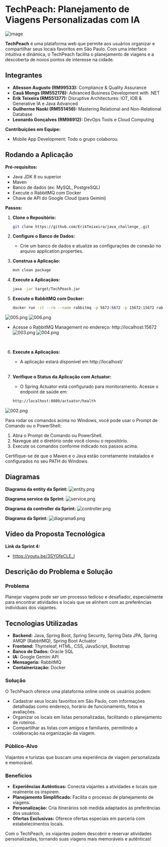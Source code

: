 # TechPeach: Planejamento de Viagens Personalizadas com IA

![image](https://github.com/AlleSilvaa/TechPeach/assets/126684613/9783be37-be88-4a69-9629-dbc7f67624d6)

**TechPeach** é uma plataforma web que permite aos usuários organizar e compartilhar seus locais favoritos em São Paulo. Com uma interface intuitiva e dinâmica, o TechPeach facilita o planejamento de viagens e a descoberta de novos pontos de interesse na cidade.

## Integrantes

* **Allesson Augusto (RM99533):** Compliance & Quality Assurance
* **Cauã Mongs (RM552178):** Advanced Business Development with .NET
* **Erik Teixeira (RM551377):** Disruptive Architectures: IOT, IOB & Generative IA e Java Advanced
* **Guilherme Naoki (RM551456):** Mastering Relational and Non-Relational Database
* **Leonardo Gonçalves (RM98912):** DevOps Tools e Cloud Computing

**Contribuições em Equipe:**
* Mobile App Development: Todo o grupo colaborou.


## Rodando a Aplicação

**Pré-requisitos:**

* Java JDK 8 ou superior
* Maven
* Banco de dados (ex: MySQL, PostgreSQL)
* Execute o RabbitMQ com Docker
* Chave de API do Google Cloud (para Gemini)

**Passos:**

1. **Clone o Repositório:**
   ```bash
   git clone https://github.com/ErikTeixeira/java_challenge_.git

2. **Configure o Banco de Dados:**
    * Crie um banco de dados e atualize as configurações de conexão no arquivo application.properties.

3. **Construa a Aplicação:**
    ```bash
    mvn clean package

4. **Execute a Aplicaçãos:**
    ```bash
   java -jar target/TechPeach.jar

5. **Execute o RabbitMQ com Docker:**
    ```bash
    docker run -it --rm --name rabbitmq -p 5672:5672 -p 15672:15672 rabbitmq:4.0-management

![005.png](documentacao/005.png)
![006.png](documentacao/006.png)
<br>
*   Acesse o RabbitMQ Management no endereço: http://localhost:15672
![003.png](documentacao/003.png)
![004.png](documentacao/004.png)
<br>

6. **Execute a Aplicaçãos:**
    * A aplicação estará disponível em http://localhost/
    <br>

7. **Verifique o Status da Aplicação com Actuator:**
    * O Spring Actuator está configurado para monitoramento. Acesse o endpoint de saúde em:
    ```bash
    http://localhost:8080/actuator/health

![002.png](documentacao/002.png)


Para rodar os comandos acima no Windows, você pode usar o Prompt de Comando ou o PowerShell:

1. Abra o Prompt de Comando ou PowerShell.
2. Navegue até o diretório onde você clonou o repositório.
3. Execute os comandos conforme indicado nos passos acima.

Certifique-se de que o Maven e o Java estão corretamente instalados e configurados no seu PATH do Windows.



## Diagramas

**Diagrama da entity da Sprint:**
    ![entity.png](documentacao/entity.png)
    
**Diagrama service da Sprint:**
    ![service.png](documentacao/service.png)

**Diagrama da controller da Sprint:**
    ![controller.png](documentacao/controller.png)

**Diagrama da Sprint:**
    ![diagrama6.png](documentacao/diagrama6.png)


## Vídeo da Proposta Tecnológica

**Link da Sprint 4:**
* https://youtu.be/3SYGfeCLE_I


## Descrição do Problema e Solução

### Problema
Planejar viagens pode ser um processo tedioso e desafiador, especialmente para encontrar atividades e locais que se alinhem com as preferências individuais dos viajantes.

## Tecnologias Utilizadas

* **Backend:** Java, Spring Boot, Spring Security, Spring Data JPA, Spring AMQP (RabbitMQ), Spring Boot Actuator
* **Frontend:** Thymeleaf, HTML, CSS, JavaScript, Bootstrap
* **Banco de Dados:** Oracle SQL
* **IA:** Google Gemini API
* **Mensageria:** RabbitMQ
* **Containerização:** Docker

### Solução
O TechPeach oferece uma plataforma online onde os usuários podem:
- Cadastrar seus locais favoritos em São Paulo, com informações detalhadas como endereço, horário de funcionamento, fotos e avaliações.
- Organizar os locais em listas personalizadas, facilitando o planejamento de roteiros.
- Compartilhar as listas com amigos e familiares, permitindo a colaboração na organização da viagem.

### Público-Alvo
Viajantes e turistas que buscam uma experiência de viagem personalizada e memorável.

### Benefícios
- **Experiências Autênticas:** Conecta viajantes a atividades e locais que realmente os inspirem.
- **Planejamento Simplificado:** Facilita o processo de planejamento de viagens.
- **Personalização:** Cria itinerários sob medida adaptados às preferências dos usuários.
- **Ofertas Exclusivas:** Oferece ofertas especiais em parceria com estabelecimentos locais.

Com o TechPeach, os viajantes podem descobrir e reservar atividades personalizadas, tornando suas viagens mais memoráveis e autênticas!

